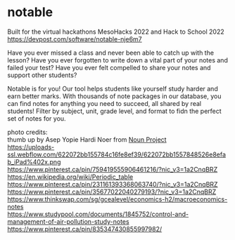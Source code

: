 # notable
Built for the virtual hackathons MesoHacks 2022 and Hack to School 2022  
https://devpost.com/software/notable-nje6m7

Have you ever missed a class and never been able to catch up with the lesson?
Have you ever forgotten to write down a vital part of your notes and failed your test?
Have you ever felt compelled to share your notes and support other students?

Notable is for you! Our tool helps students like yourself study harder and earn better marks. With thousands of note packages in our database, you can find notes for anything you need to succeed, all shared by real students! Filter by subject, unit, grade level, and format to fidn the perfect set of notes for you.

photo credits: <br>
thumb up by Asep Yopie Hardi Noer from <a href="https://thenounproject.com/browse/icons/term/thumb-up/" target="_blank" title="thumb up Icons">Noun Project</a><br>
https://uploads-ssl.webflow.com/622072bb155784c16fe8ef39/622072bb1557848526e8efab_iPad%402x.png<br>
https://www.pinterest.ca/pin/759419555906461216/?nic_v3=1a2CnqBRZ<br>
https://en.wikipedia.org/wiki/Periodic_table<br>
https://www.pinterest.ca/pin/231161393368063740/?nic_v3=1a2CnqBRZ<br>
https://www.pinterest.ca/pin/35677022040279193/?nic_v3=1a2CnqBRZ<br>
https://www.thinkswap.com/sg/gcealevel/economics-h2/macroeconomics-notes<br>
https://www.studypool.com/documents/1845752/control-and-management-of-air-pollution-study-notes<br>
https://www.pinterest.ca/pin/835347430855997982/
